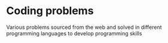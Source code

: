 # Coding problems
Various problems sourced from the web and solved in different programming languages to develop programming skills
